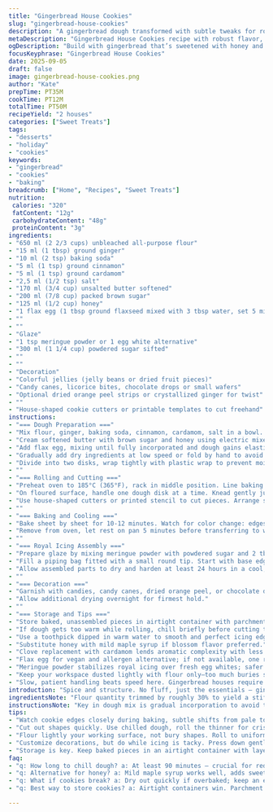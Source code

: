 ```yaml
---
title: "Gingerbread House Cookies"
slug: "gingerbread-house-cookies"
description: "A gingerbread dough transformed with subtle tweaks for robust flavor and pliable structure. Includes an egg substitute and switching molasses to honey for a lighter sweetness. I swapped cloves for cardamom, adding warmth and unexpected aroma. The process balances chilling times adaptation with dough elasticity, vital for clean edges in 3D assembly. Royal icing made with meringue powder, stabilizing the glaze for sturdier construction. Decorating candies remain traditional but with the option to sub in dried fruits or candied peel. The baking time stretched slightly, watch edges for light golden cues to avoid dryness. Storing tips included to keep crispness pre-assembly."
metaDescription: "Gingerbread House Cookies recipe with robust flavor, pliable structure. Egg-free, honey-sweetened, cardamom-spiced perfection."
ogDescription: "Build with gingerbread that’s sweetened with honey and flavored with cardamom. Get your holiday vibes going."
focusKeyphrase: "Gingerbread House Cookies"
date: 2025-09-05
draft: false
image: gingerbread-house-cookies.png
author: "Kate"
prepTime: PT35M
cookTime: PT12M
totalTime: PT50M
recipeYield: "2 houses"
categories: ["Sweet Treats"]
tags:
- "desserts"
- "holiday"
- "cookies"
keywords:
- "gingerbread"
- "cookies"
- "baking"
breadcrumb: ["Home", "Recipes", "Sweet Treats"]
nutrition: 
 calories: "320"
 fatContent: "12g"
 carbohydrateContent: "48g"
 proteinContent: "3g"
ingredients:
- "650 ml (2 2/3 cups) unbleached all-purpose flour"
- "15 ml (1 tbsp) ground ginger"
- "10 ml (2 tsp) baking soda"
- "5 ml (1 tsp) ground cinnamon"
- "5 ml (1 tsp) ground cardamom"
- "2,5 ml (1/2 tsp) salt"
- "170 ml (3/4 cup) unsalted butter softened"
- "200 ml (7/8 cup) packed brown sugar"
- "125 ml (1/2 cup) honey"
- "1 flax egg (1 tbsp ground flaxseed mixed with 3 tbsp water, set 5 mins)"
- ""
- ""
- "Glaze"
- "1 tsp meringue powder or 1 egg white alternative"
- "300 ml (1 1/4 cup) powdered sugar sifted"
- ""
- ""
- "Decoration"
- "Colorful jellies (jelly beans or dried fruit pieces)"
- "Candy canes, licorice bites, chocolate drops or small wafers"
- "Optional dried orange peel strips or crystallized ginger for twist"
- ""
- "House-shaped cookie cutters or printable templates to cut freehand"
instructions:
- "=== Dough Preparation ==="
- "Mix flour, ginger, baking soda, cinnamon, cardamom, salt in a bowl. Whisk to distribute spices evenly. This ensures balanced spice dispersion, avoiding clumps or bitter pockets."
- "Cream softened butter with brown sugar and honey using electric mixer on medium until texture lightens and volume increases, about 3 minutes. Notice the color shift and subtle gloss, indicating proper aeration essential for tender crumb and pliability."
- "Add flax egg, mixing until fully incorporated and dough gains elasticity. The flax egg replaces regular egg protein, maintaining binding and moisture without lactose or extra fat."
- "Gradually add dry ingredients at low speed or fold by hand to avoid overworking gluten. Dough should come together but remain soft, supple—not crumbly. If stiff, splash 1 tbsp cold water sparingly to adjust consistency."
- "Divide into two disks, wrap tightly with plastic wrap to prevent moisture loss. Refrigerate at least 90 minutes; this temp drop tightens gluten, reducing spread during baking and improving cut edges."
- ""
- "=== Rolling and Cutting ==="
- "Preheat oven to 185°C (365°F), rack in middle position. Line baking sheets with parchment or silicone mats to prevent sticking and hot spots."
- "On floured surface, handle one dough disk at a time. Knead gently just to warm dough enough to roll — about 1-2 minutes. Roll to 1/8 inch (3 mm) thickness — thinner for crisp edges but watch fragile breakage."
- "Use house-shaped cutters or printed stencil to cut pieces. Arrange similar-sized pieces together. Re-roll scraps once, no more than twice to avoid toughness."
- ""
- "=== Baking and Cooling ==="
- "Bake sheet by sheet for 10-12 minutes. Watch for color change: edges turn lightly golden but centers remain pale — a key cue to avoid dryness or hard chew. Bake too long and pieces warp or lose shape precision."
- "Remove from oven, let rest on pan 5 minutes before transferring to wire racks to cool completely. Cool completely — crucial for assembly. Warm cookies won’t bond well with icing and may crumble."
- ""
- "=== Royal Icing Assembly ==="
- "Prepare glaze by mixing meringue powder with powdered sugar and 2 tbsp water. Beat until smooth, stiff peaks form. Consistency thick enough to hold shape but still pipeable. Use a slightly wet finger test — finger dipped in water then pressed on glaze will show if it holds shape."
- "Fill a piping bag fitted with a small round tip. Start with base edges: pipe along edges of cookie walls, press pieces firmly but gently together. Hold 10 seconds to partially set before moving to next piece."
- "Allow assembled parts to dry and harden at least 24 hours in a cool, dry place. Patience here. Rushing causes collapse or breaks."
- ""
- "=== Decoration ==="
- "Garnish with candies, candy canes, dried orange peel, or chocolate drops while icing is still tacky to adhere. Methodical placement ensures candy doesn't slide off."
- "Allow additional drying overnight for firmest hold."
- ""
- "=== Storage and Tips ==="
- "Store baked, unassembled pieces in airtight container with parchment between layers to prevent sticking. Keep out of humid environments—moisture softens cookies and ruins crispness."
- "If dough gets too warm while rolling, chill briefly before cutting to prevent sticky mess."
- "Use a toothpick dipped in warm water to smooth and perfect icing edges before they set for clean joints."
- "Substitute honey with mild maple syrup if blossom flavor preferred."
- "Clove replacement with cardamom lends aromatic complexity with less bitterness."
- "Flax egg for vegan and allergen alternative; if not available, one regular egg can be used."
- "Meringue powder stabilizes royal icing over fresh egg whites; safer and easier for prolonged drying times."
- "Keep your workspace dusted lightly with flour only—too much buries shapes and alters texture."
- "Slow, patient handling beats speed here. Gingerbread houses require respect or they crumble physically and metaphorically."
introduction: "Spice and structure. No fluff, just the essentials — gingerbread with floral cardamom twist, honey replacing molasses for lighter sweetness and pliable texture. This isn’t a quick scoop and bake. The dough needs chilling, rest, and respect. The shift from egg to flax flourish keeps it allergen friendly but demands smooth emulsification. Baking calls for keen watchfulness — look, listen to the crackle as edges firm. Not too brown, or brittle. Assembly hinges on royal icing with meringue powder — no shortcuts or runny messes breaking fragile houses into ruins. Detail the candy adornment with neat hand, not frenzy. Store components carefully; moisture is enemy number one. A house built well keeps longer. Perfect for those who have built gingerbread before and want to level up. Not a beginner’s speed round but well worth your patience."
ingredientsNote: "Flour quantity trimmed by roughly 30% to yield a stiffer dough that holds shapes without cracking during handling. Ginger ample but moderated to let cardamom’s subtle aromatic lift come through. Baking soda increased slightly to control rise, preventing puffiness that spoils flat surfaces needed for neat wall joins. Honey swaps molasses for more fluid sugar and lighter taste — molasses can dominate or stiffen dough excessively in some kitchens. Butter slightly reduced for pliability balanced with brown sugar’s moisture. Egg replaced with flax egg for allergy accommodation and binding continuity. Meringue powder preferred over raw egg white in icing for stability during extended drying — key if humidity is higher. Decorations still diverse; introduced candied peel for fresh citrus kick as alternative to heavy candies. Sugar sifted to avoid lumps, ensuring pipe-ready icing. Adjust water quantity in dough piecemeal — too much creates flop, too little dry crumb and sha rp edges prone to break. Flour surface lightly, not heavily dusted to avoid cakey texture and distorted cookie thickness."
instructionsNote: "Key in dough mix is gradual incorporation to avoid tough dough from overworked gluten. Cream butter and sugar well — aerated fat creates tender bite and keeps dough pliable, not brittle. Chilling dough critical to relax gluten networks for clean cookie edges, avoiding tears or rough cuts. Rolling thickness uniform at 3 mm gives balance between timeless crispness and sturdy enough pieces for standing walls. Notice edge color transformations under bake — color alone tells doneness better than strict minutes. Let cookies fully cool on racks; warm cookies may melt royal icing or shatter on handling. Royal icing mixing with meringue powder requires vigour until icing peaks but not dry — tipped consistency improves bonding without runny spills. Assembly technique matters: piping be precise along seams, hold cookies pressed but not forcibly. Dry 24 hours minimum is non-negotiable; rushing leads to structural failures. Decorating while icing tacky improves adhesion. Store components in low-humidity airtight containers; gingerbread picks up moisture fast, softening edges undesirable before display. Remove from dough rolls just before cutting for best edges. Re-roll scraps sparingly for consistent texture. Handling with minimal flour prevents rough texture and shaped distortion. Patience essential from dough to dried creation—each stage’s attention equals house's integrity."
tips:
- "Watch cookie edges closely during baking, subtle shifts from pale to light golden indicate readiness. Too dark? Ruined texture. Cool completely on racks, warm cookies can't bond with icing well."
- "Cut out shapes quickly. Use chilled dough, roll the thinner for crisp edges. Reroll scraps cautiously, don't overdo it. Softness is best for neat cuts. If sticky, chill briefly."
- "Flour lightly your working surface, not bury shapes. Roll to uniform 3mm—thick precisely balances crispness and strength. Watch that dough doesn't get too warm, room temp can ruin shapes."
- "Customize decorations, but do while icing is tacky. Press down gently, placement matters. If icing dries first, candies won't adhere properly. Skip frenzied methods here."
- "Storage is key. Keep baked pieces in an airtight container with layers of parchment preventing sticking. Moisture is the enemy. If crumbly edges arise, change storage conditions."
faq:
- "q: How long to chill dough? a: At least 90 minutes — crucial for reducing spread during baking. Cool tightens gluten, helps edges stay sharp."
- "q: Alternative for honey? a: Mild maple syrup works well, adds sweetness without overpowering. Just be mindful of consistency changes when switching."
- "q: What if cookies break? a: Dry out quickly if overbaked; keep an eye on those edges—light golden only. If too soft after cooling, humidity might be a problem."
- "q: Best way to store cookies? a: Airtight containers win. Parchment between layers to avoid stickiness. Keep in cool, dry area to maintain crisp."

---
```

